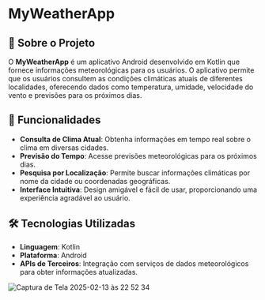 # MyWeatherApp

## 🚀 Sobre o Projeto

O **MyWeatherApp** é um aplicativo Android desenvolvido em Kotlin que fornece informações meteorológicas para os usuários. O aplicativo permite que os usuários consultem as condições climáticas atuais de diferentes localidades, oferecendo dados como temperatura, umidade, velocidade do vento e previsões para os próximos dias.

## 📌 Funcionalidades

- **Consulta de Clima Atual**: Obtenha informações em tempo real sobre o clima em diversas cidades.
- **Previsão do Tempo**: Acesse previsões meteorológicas para os próximos dias.
- **Pesquisa por Localização**: Permite buscar informações climáticas por nome da cidade ou coordenadas geográficas.
- **Interface Intuitiva**: Design amigável e fácil de usar, proporcionando uma experiência agradável ao usuário.

## 🛠 Tecnologias Utilizadas

- **Linguagem**: Kotlin
- **Plataforma**: Android
- **APIs de Terceiros**: Integração com serviços de dados meteorológicos para obter informações atualizadas.


![Captura de Tela 2025-02-13 às 22 52 34](https://github.com/user-attachments/assets/8d073995-5fa9-4d14-b473-49f5fb47bb2a)
